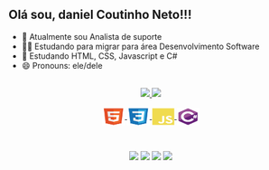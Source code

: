 ## Olá sou, daniel Coutinho Neto!!!

- 🔭 Atualmente sou Analista de suporte
- 🙏🏿 Estudando para migrar para área Desenvolvimento Software
- 🌱 Estudando HTML, CSS, Javascript e C#
- 😄 Pronouns: ele/dele

<div align="center"><br>
  <a href="https://github.com/danielcoutinhoneto">
  <img height="180em" src="https://github-readme-stats.vercel.app/api?username=danielcoutinhoneto&show_icons=true&theme=dark&include_all_commits=true&count_private=true"/>
  <img height="180em" src="https://github-readme-stats.vercel.app/api/top-langs/?username=danielcoutinhoneto&layout=compact&langs_count=7&theme=dark"/>
</div>
<div align="center" style="display: inline_block"><br>
  <img align="center" alt="DanielCoutNeto-HTML" height="30" width="40" src="https://raw.githubusercontent.com/devicons/devicon/master/icons/html5/html5-original.svg">
  <img align="center" alt="DanielCoutNeto-CSS" height="30" width="40" src="https://raw.githubusercontent.com/devicons/devicon/master/icons/css3/css3-original.svg">
  <img align="center" alt="DanielCoutNeto-Js" height="30" width="40" src="https://raw.githubusercontent.com/devicons/devicon/master/icons/javascript/javascript-plain.svg">
  <img align="center" alt="DanielCoutNeto-Csharp" height="30" width="40" src="https://raw.githubusercontent.com/devicons/devicon/master/icons/csharp/csharp-original.svg">
</div>
  
  ##

<div align="center"><br>
  <a href="https://instagram.com/daniel.c.neto" target="_blank"><img src="https://img.shields.io/badge/-Instagram-%23E4405F?style=for-the-badge&logo=instagram&logoColor=white" target="_blank"></a>
  <a href = "danielcoutinhoneto@gmail.com"><img src="https://img.shields.io/badge/-Gmail-%23333?style=for-the-badge&logo=gmail&logoColor=white" target="_blank"></a>
  <a href = "https://api.whatsapp.com/send?phone=55071991095725"><img src="https://img.shields.io/badge/WhatsApp-25D366?style=for-the-badge&logo=whatsapp&logoColor=white" target="_blank"></a>
  <a href="https://br.linkedin.com/in/daniel-coutinho-neto" target="_blank"><img src="https://img.shields.io/badge/-LinkedIn-%230077B5?style=for-the-badge&logo=linkedin&logoColor=white" target="_blank"></a> 
</div>
